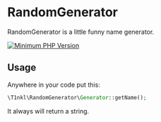 # RandomGenerator

RandomGenerator is a little funny name generator.

[![Minimum PHP Version](https://img.shields.io/badge/php-%3E%3D%207.4-8892BF.svg?style=flat-square)](https://php.net/)

## Usage

Anywhere in your code put this:

```php
\T1nkl\RandomGenerator\Generator::getName();
```

It always will return a string.
